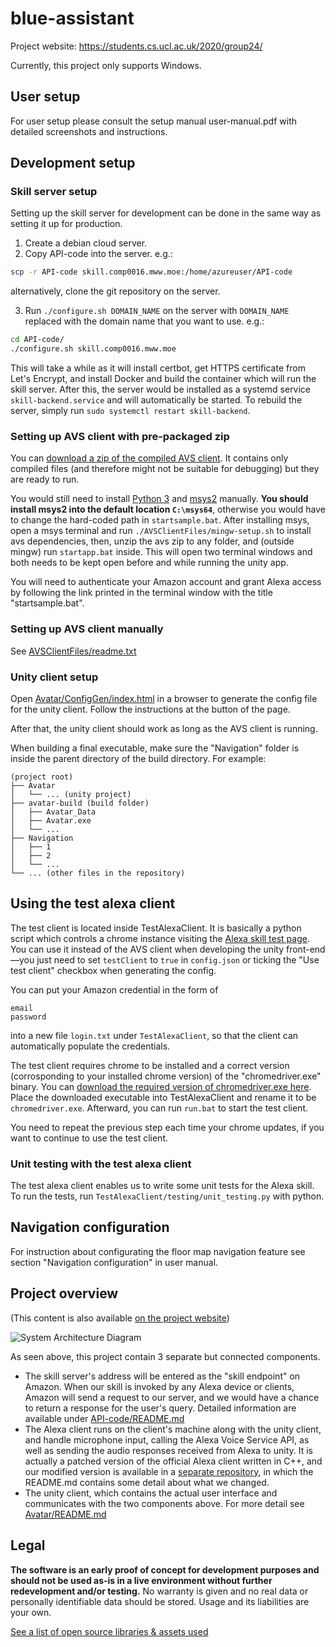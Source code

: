 # blue-assistant

Project website: https://students.cs.ucl.ac.uk/2020/group24/

Currently, this project only supports Windows.

## User setup

For user setup please consult the setup manual user-manual.pdf with detailed screenshots and instructions.

## Development setup

### Skill server setup

Setting up the skill server for development can be done in the same way as setting it up for production.

1. Create a debian cloud server.
2. Copy API-code into the server. e.g.:
```sh
scp -r API-code skill.comp0016.mww.moe:/home/azureuser/API-code
```
alternatively, clone the git repository on the server.

3. Run `./configure.sh DOMAIN_NAME` on the server with `DOMAIN_NAME` replaced with the domain name that you want to use. e.g.:
```sh
cd API-code/
./configure.sh skill.comp0016.mww.moe
```
This will take a while as it will install certbot, get HTTPS certificate from Let's Encrypt, and install Docker and build the container which will run the skill server. After this, the server would be installed as a systemd service `skill-backend.service` and will automatically be started. To rebuild the server, simply run `sudo systemctl restart skill-backend`.

### Setting up AVS client with pre-packaged zip

You can [download a zip of the compiled AVS client](https://mw-public-data.s3.eu-west-2.amazonaws.com/e3b0c44298fc1c149afbf4c8996fb92427ae41e4649b934ca495991b7852b855/avs.zip). It contains only compiled files (and therefore might not be suitable for debugging) but they are ready to run.

You would still need to install [Python 3](https://www.python.org/downloads/windows/) and [msys2](https://www.msys2.org/) manually. **You should install msys2 into the default location `C:\msys64`**, otherwise you would have to change the hard-coded path in `startsample.bat`. After installing msys, open a msys terminal and run `./AVSClientFiles/mingw-setup.sh` to install avs dependencies, then, unzip the avs zip to any folder, and (outside mingw) run `startapp.bat` inside. This will open two terminal windows and both needs to be kept open before and while running the unity app.

You will need to authenticate your Amazon account and grant Alexa access by following the link printed in the terminal window with the title "startsample.bat".

### Setting up AVS client manually

See [AVSClientFiles/readme.txt](AVSClientFiles/readme.txt)

### Unity client setup

Open [Avatar/ConfigGen/index.html](Avatar/ConfigGen/index.html) in a browser to generate the config file for the unity client. Follow the instructions at the button of the page.

After that, the unity client should work as long as the AVS client is running.

When building a final executable, make sure the "Navigation" folder is inside the parent directory of the build directory. For example:

```
(project root)
├── Avatar
│   └── ... (unity project)
├── avatar-build (build folder)
│   ├── Avatar_Data
│   ├── Avatar.exe
│   └── ...
├── Navigation
│   ├── 1
│   ├── 2
│   └── ...
└── ... (other files in the repository)
```

## Using the test alexa client

The test client is located inside TestAlexaClient. It is basically a python script which controls a chrome instance visiting the [Alexa skill test page](https://developer.amazon.com/alexa/console/ask/test/amzn1.ask.skill.fa7cfeb1-e524-4024-a258-5249bec81e5f/development/en_GB). You can use it instead of the AVS client when developing the unity front-end&mdash;you just need to set `testClient` to `true` in `config.json` or ticking the "Use test client" checkbox when generating the config.

You can put your Amazon credential in the form of

```
email
password
```
into a new file `login.txt` under `TestAlexaClient`, so that the client can automatically populate the credentials.

The test client requires chrome to be installed and a correct version (corrosponding to your installed chrome version) of the "chromedriver.exe" binary. You can [download the required version of chromedriver.exe here](https://chromedriver.chromium.org/downloads). Place the downloaded executable into TestAlexaClient and rename it to be `chromedriver.exe`. Afterward, you can run `run.bat` to start the test client.

You need to repeat the previous step each time your chrome updates, if you want to continue to use the test client.

### Unit testing with the test alexa client

The test alexa client enables us to write some unit tests for the Alexa skill. To run the tests, run `TestAlexaClient/testing/unit_testing.py` with python.

## Navigation configuration

For instruction about configurating the floor map navigation feature see section "Navigation configuration" in user manual.

## Project overview

(This content is also available [on the project website](https://students.cs.ucl.ac.uk/2020/group24/#system-design))

![System Architecture Diagram](https://students.cs.ucl.ac.uk/2020/group24/system-arch.ccea54bc.svg)

As seen above, this project contain 3 separate but connected components.

* The skill server's address will be entered as the "skill endpoint" on Amazon. When our skill is invoked by any Alexa device or clients, Amazon will send a request to our server, and we would have a chance to return a response for the user's query. Detailed information are available under [API-code/README.md](API-code/README.md)
* The Alexa client runs on the client's machine along with the unity client, and handle microphone input, calling the Alexa Voice Service API, as well as sending the audio responses received from Alexa to unity. It is actually a patched version of the official Alexa client written in C++, and our modified version is available in a [separate repository](https://github.com/btxl192/CustomAVSSDK/), in which the README.md contains some detail about what we changed.
* The unity client, which contains the actual user interface and communicates with the two components above. For more detail see [Avatar/README.md](Avatar/README.md)

## Legal

**The software is an early proof of concept for development purposes and should not be used as-is in a live environment without further redevelopment and/or testing.** No warranty is given and no real data or personally identifiable data should be stored. Usage and its liabilities are your own.

[See a list of open source libraries & assets used](https://students.cs.ucl.ac.uk/2020/group24/license-details.html)
